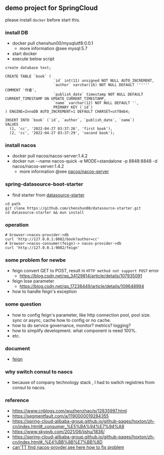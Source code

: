 ## demo project for SpringCloud

please install `docker` before start this.

### install DB
* docker pull chenshun00/mysqlutf8:0.0.1
  * more information @see mysql:5.7
* start docker
* execute below script

```mysql
create database test;

CREATE TABLE `book` (
                      `id` int(11) unsigned NOT NULL AUTO_INCREMENT,
                      `author` varchar(16) NOT NULL DEFAULT '''''' COMMENT '作者',
                      `publish_date` timestamp NOT NULL DEFAULT CURRENT_TIMESTAMP ON UPDATE CURRENT_TIMESTAMP,
                      `name` varchar(12) NOT NULL DEFAULT '',
                      PRIMARY KEY (`id`)
) ENGINE=InnoDB AUTO_INCREMENT=1 DEFAULT CHARSET=utf8mb4;

INSERT INTO `book` (`id`, `author`, `publish_date`, `name`)
VALUES
  (1, 'cc', '2022-04-27 03:37:26', 'first book'),
  (2, 'cc', '2022-04-27 03:37:29', 'second book');
```

### install nacos
* docker pull nacos/nacos-server:1.4.2
* docker run --name nacos-quick -e MODE=standalone -p 8848:8848 -d nacos/nacos-server:1.4.2
  * more information @see [nacos/nacos-server](https://hub.docker.com/r/nacos/nacos-server)

### spring-datasource-boot-starter
* find starter from [datasource-starter](https://github.com/chenshun00/datasource-starter)

```shell
cd path
git clone https://github.com/chenshun00/datasource-starter.git
cd datasource-starter && mvn install
```



### operation
```shell
# browser->nacos-provider->db
curl 'http://127.0.0.1:8082/book?author=cc'
# browser->nacos-consumer(feign)-> nacos-provider->db
curl 'http://127.0.0.1:9082/feign'
```

### some problem for newbe
* feign convert GET to POST, result in `HTTP method not support POST` error
  * https://blog.csdn.net/qq_34129814/article/details/107935091
* feign lose parameter
  * https://blog.csdn.net/qq_17238449/article/details/109648994
* how to handle feign's exception 

### some question
* how to config feign's parameter, like http connection pool, pool size. sync or async, cache how to config or no cache.
* how to do service governance, monitor? metrics? logging?
* how to simplify development. what component is need 100%.
* etc.

### document
* [feign](https://docs.spring.io/spring-cloud-openfeign/docs/current/reference/html/#spring-matrixvariable-support)

### why switch consul to naocs
* because of company technology stack , I had to switch registries from consul to nacos.

### reference
* https://www.cnblogs.com/wuzhenzhao/p/12835997.html
* https://segmentfault.com/a/1190000019284355
* https://spring-cloud-alibaba-group.github.io/github-pages/hoxton/zh-cn/index.html#_consumer_%E5%BA%94%E7%94%A8
* https://www.skypyb.com/2021/06/jishu/1836/
* https://spring-cloud-alibaba-group.github.io/github-pages/hoxton/zh-cn/index.html#_%E4%BB%8B%E7%BB%8D
* [can'TT find nacos-provder,see here how to fix problem](https://github.com/alibaba/nacos/issues/2568)